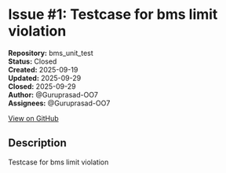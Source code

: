 # Issue #1: Testcase for bms limit violation

**Repository:** bms_unit_test  
**Status:** Closed  
**Created:** 2025-09-19  
**Updated:** 2025-09-29  
**Closed:** 2025-09-29  
**Author:** @Guruprasad-OO7  
**Assignees:** @Guruprasad-OO7  

[View on GitHub](https://github.com/Simtestlab/bms_unit_test/issues/1)

## Description

Testcase for bms limit violation